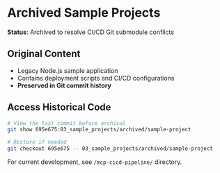 # Archived Sample Projects

**Status**: Archived to resolve CI/CD Git submodule conflicts

## Original Content  
- Legacy Node.js sample application  
- Contains deployment scripts and CI/CD configurations
- **Preserved in Git commit history**

## Access Historical Code
```bash
# View the last commit before archival
git show 695e675:03_sample_projects/archived/sample-project

# Restore if needed
git checkout 695e675 -- 03_sample_projects/archived/sample-project
```

For current development, see `/mcp-cicd-pipeline/` directory.